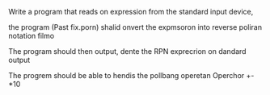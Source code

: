 Write a program that reads on expression from the standard input device,

the program (Past fix.porn) shalid onvert the expmsoron into reverse poliran notation filmo

The program should then output, dente the RPN exprecrion on dandard output

The progrem should be able to hendis the pollbang operetan Operchor +-*10